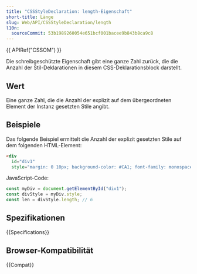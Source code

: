 ```yaml
---
title: "CSSStyleDeclaration: length-Eigenschaft"
short-title: Länge
slug: Web/API/CSSStyleDeclaration/length
l10n:
  sourceCommit: 53b1989260054e651bcf001bacee9b843b8ca9c8
---
```


{{ APIRef("CSSOM") }}

Die schreibgeschützte Eigenschaft gibt eine ganze Zahl zurück, die die Anzahl der Stil-Deklarationen in diesem CSS-Deklarationsblock darstellt.

## Wert

Eine ganze Zahl, die die Anzahl der explizit auf dem übergeordneten Element der Instanz gesetzten Stile angibt.

## Beispiele

Das folgende Beispiel ermittelt die Anzahl der explizit gesetzten Stile auf dem folgenden HTML-Element:

```html
<div
  id="div1"
  style="margin: 0 10px; background-color: #CA1; font-family: monospace"></div>
```

JavaScript-Code:

```js
const myDiv = document.getElementById("div1");
const divStyle = myDiv.style;
const len = divStyle.length; // 6
```

## Spezifikationen

{{Specifications}}

## Browser-Kompatibilität

{{Compat}}
